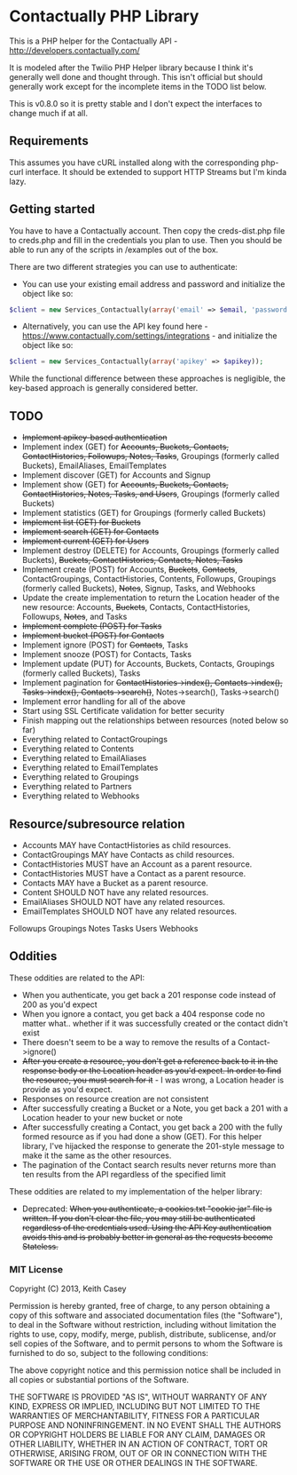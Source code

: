Contactually PHP Library
================

This is a PHP helper for the Contactually API - http://developers.contactually.com/

It is modeled after the Twilio PHP Helper library because I think it's generally well done and thought through. This isn't official but should generally work except for the incomplete items in the TODO list below.

This is v0.8.0 so it is pretty stable and I don't expect the interfaces to change much if at all.

## Requirements

This assumes you have cURL installed along with the corresponding php-curl interface. It should be extended to support HTTP Streams but I'm kinda lazy.

## Getting started

You have to have a Contactually account. Then copy the creds-dist.php file to creds.php and fill in the credentials you plan to use. Then you should be able to run any of the scripts in /examples out of the box.

There are two different strategies you can use to authenticate:

 * You can use your existing email address and password and initialize the object like so:

```php
$client = new Services_Contactually(array('email' => $email, 'password' => $password));
```

 * Alternatively, you can use the API key found here - https://www.contactually.com/settings/integrations - and initialize the object like so:

```php
$client = new Services_Contactually(array('apikey' => $apikey));
```

While the functional difference between these approaches is negligible, the key-based approach is generally considered better.


## TODO

*  ~~Implement apikey-based authentication~~
*  Implement index (GET) for ~~Accounts, Buckets, Contacts, ContactHistories, Followups, Notes, Tasks~~, Groupings (formerly called Buckets), EmailAliases, EmailTemplates
*  Implement discover (GET) for Accounts and Signup
*  Implement show (GET) for ~~Accounts, Buckets, Contacts, ContactHistories, Notes, Tasks, and Users~~, Groupings (formerly called Buckets)
*  Implement statistics (GET) for Groupings (formerly called Buckets)
*  ~~Implement list (GET) for Buckets~~
*  ~~Implement search (GET) for Contacts~~
*  ~~Implement current (GET) for Users~~
*  Implement destroy (DELETE) for Accounts, Groupings (formerly called Buckets), ~~Buckets, ContactHistories, Contacts, Notes, Tasks~~
*  Implement create (POST) for Accounts, ~~Buckets~~, ~~Contacts~~, ContactGroupings, ContactHistories, Contents, Followups, Groupings (formerly called Buckets), ~~Notes~~, Signup, Tasks, and Webhooks
*  Update the create implementation to return the Location header of the new resource: Accounts, ~~Buckets~~, Contacts, ContactHistories, Followups, ~~Notes~~, and Tasks
*  ~~Implement complete (POST) for Tasks~~
*  ~~Implement bucket (POST) for Contacts~~
*  Implement ignore (POST) for ~~Contacts~~, Tasks
*  Implement snooze (POST) for Contacts, Tasks
*  Implement update (PUT) for Accounts, Buckets, Contacts, Groupings (formerly called Buckets), Tasks
*  Implement pagination for ~~ContactHistories->index(), Contacts->index(), Tasks->index(), Contacts->search()~~, Notes->search(), Tasks->search()
*  Implement error handling for all of the above
*  Start using SSL Certificate validation for better security
*  Finish mapping out the relationships between resources (noted below so far)
*  Everything related to ContactGroupings
*  Everything related to Contents
*  Everything related to EmailAliases
*  Everything related to EmailTemplates
*  Everything related to Groupings
*  Everything related to Partners
*  Everything related to Webhooks

## Resource/subresource relation

*  Accounts MAY have ContactHistories as child resources.
*  ContactGroupings MAY have Contacts as child resources.
*  ContactHistories MUST have an Account as a parent resource.
*  ContactHistories MUST have a Contact as a parent resource.
*  Contacts MAY have a Bucket as a parent resource.
*  Content SHOULD NOT have any related resources.
*  EmailAliases SHOULD NOT have any related resources.
*  EmailTemplates SHOULD NOT have any related resources.


  Followups
  Groupings
  Notes
  Tasks
  Users
  Webhooks

## Oddities

These oddities are related to the API:

 *  When you authenticate, you get back a 201 response code instead of 200 as you'd expect
 *  When you ignore a contact, you get back a 404 response code no matter what.. whether if it was successfully created or the contact didn't exist
 *  There doesn't seem to be a way to remove the results of a Contact->ignore()
 *  ~~After you create a resource, you don't get a reference back to it in the response body or the Location header as you'd expect. In order to find the resource, you must search for it~~ - I was wrong, a Location header is provide as you'd expect.
 *  Responses on resource creation are not consistent
  *  After successfully creating a Bucket or a Note, you get back a 201 with a Location header to your new bucket or note
  *  After successfully creating a Contact, you get back a 200 with the fully formed resource as if you had done a show (GET). For this helper library, I've hijacked the response to generate the 201-style message to make it the same as the other resources.
 *  The pagination of the Contact search results never returns more than ten results from the API regardless of the specified limit
 
These oddities are related to my implementation of the helper library:

 *  Deprecated: ~~When you authenticate, a cookies.txt "cookie jar" file is written. If you don't clear the file, you may still be authenticated regardless of the credentials used. Using the API Key authentication avoids this and is probably better in general as the requests become Stateless.~~
 
### MIT License

Copyright (C) 2013, Keith Casey <contrib at caseysoftware dot com>

Permission is hereby granted, free of charge, to any person obtaining a copy of
this software and associated documentation files (the "Software"), to deal in
the Software without restriction, including without limitation the rights to
use, copy, modify, merge, publish, distribute, sublicense, and/or sell copies
of the Software, and to permit persons to whom the Software is furnished to do
so, subject to the following conditions:

The above copyright notice and this permission notice shall be included in all
copies or substantial portions of the Software.

THE SOFTWARE IS PROVIDED "AS IS", WITHOUT WARRANTY OF ANY KIND, EXPRESS OR
IMPLIED, INCLUDING BUT NOT LIMITED TO THE WARRANTIES OF MERCHANTABILITY, FITNESS
FOR A PARTICULAR PURPOSE AND NONINFRINGEMENT. IN NO EVENT SHALL THE AUTHORS OR
COPYRIGHT HOLDERS BE LIABLE FOR ANY CLAIM, DAMAGES OR OTHER LIABILITY, WHETHER
IN AN ACTION OF CONTRACT, TORT OR OTHERWISE, ARISING FROM, OUT OF OR IN
CONNECTION WITH THE SOFTWARE OR THE USE OR OTHER DEALINGS IN THE SOFTWARE.